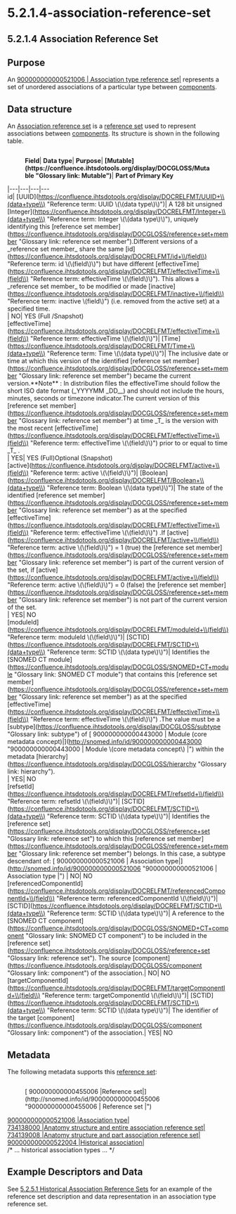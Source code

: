 # 5.2.1.4-association-reference-set

## 5.2.1.4 Association Reference Set

## Purpose

An [900000000000521006 | Association type reference set|](http://snomed.info/id/900000000000521006) represents a set of unordered associations of a particular type between [components](https://confluence.ihtsdotools.org/display/DOCGLOSS/component).

## Data structure

An [Association reference set](https://confluence.ihtsdotools.org/display/DOCGLOSS/Association+reference+set) is a [reference set](https://confluence.ihtsdotools.org/display/DOCGLOSS/reference+set) used to represent associations between [components](https://confluence.ihtsdotools.org/display/DOCGLOSS/component). Its structure is shown in the following table.

<figure><img src="../../../../5%20reference-set-release-files-specification/5.2%20reference-set-types/5.2.1%20content-reference-sets/plugins/servlet/confluence/placeholder/unknown-macro" alt=""><figcaption><p><strong>Field</strong>| <strong>Data type</strong>| <strong>Purpose</strong>| <strong>[Mutable](https://confluence.ihtsdotools.org/display/DOCGLOSS/Mutable "Glossary link: Mutable")</strong>| <strong>Part of Primary Key</strong></p></figcaption></figure>

\|---|---|---|---\
id| \[UUID]\(https://confluence.ihtsdotools.org/display/DOCRELFMT/UUID+\\(data+type\\) "Reference term: UUID \\(\\(data type\\)\\)")| A 128 bit unsigned \[Integer]\(https://confluence.ihtsdotools.org/display/DOCRELFMT/Integer+\\(data+type\\) "Reference term: Integer \\(\\(data type\\)\\)"), uniquely identifying this \[reference set member]\(https://confluence.ihtsdotools.org/display/DOCGLOSS/reference+set+member "Glossary link: reference set member").Different versions of a \_reference set member\_ share the same \[id]\(https://confluence.ihtsdotools.org/display/DOCRELFMT/id+\\(field\\) "Reference term: id \\(\\(field\\)\\)") but have different \[effectiveTime]\(https://confluence.ihtsdotools.org/display/DOCRELFMT/effectiveTime+\\(field\\) "Reference term: effectiveTime \\(\\(field\\)\\)"). This allows a \_reference set member\_ to be modified or made \[inactive]\(https://confluence.ihtsdotools.org/display/DOCRELFMT/inactive+\\(field\\) "Reference term: inactive \\(field\\)") (i.e. removed from the active set) at a specified time.\
\| NO| YES (Full /Snapshot)\
\[effectiveTime]\(https://confluence.ihtsdotools.org/display/DOCRELFMT/effectiveTime+\\(field\\) "Reference term: effectiveTime \\(\\(field\\)\\)")| \[Time]\(https://confluence.ihtsdotools.org/display/DOCRELFMT/Time+\\(data+type\\) "Reference term: Time \\(\\(data type\\)\\)")| The inclusive date or time at which this version of the identified \[reference set member]\(https://confluence.ihtsdotools.org/display/DOCGLOSS/reference+set+member "Glossary link: reference set member") became the current version.\*\*Note\*\* : In distribution files the effectiveTime should follow the short ISO date format (\_YYYYMM \_DD\_\_) and should not include the hours, minutes, seconds or timezone indicator.The current version of this \[reference set member]\(https://confluence.ihtsdotools.org/display/DOCGLOSS/reference+set+member "Glossary link: reference set member") at time \_T\_ is the version with the most recent \[effectiveTime]\(https://confluence.ihtsdotools.org/display/DOCRELFMT/effectiveTime+\\(field\\) "Reference term: effectiveTime \\(\\(field\\)\\)") prior to or equal to time \_T\_ .\
\| YES| YES (Full)Optional (Snapshot)\
\[active]\(https://confluence.ihtsdotools.org/display/DOCRELFMT/active+\\(field\\) "Reference term: active \\(\\(field\\)\\)")| \[Boolean]\(https://confluence.ihtsdotools.org/display/DOCRELFMT/Boolean+\\(data+type\\) "Reference term: Boolean \\(\\(data type\\)\\)")| The state of the identified \[reference set member]\(https://confluence.ihtsdotools.org/display/DOCGLOSS/reference+set+member "Glossary link: reference set member") as at the specified \[effectiveTime]\(https://confluence.ihtsdotools.org/display/DOCRELFMT/effectiveTime+\\(field\\) "Reference term: effectiveTime \\(\\(field\\)\\)") .If \[active]\(https://confluence.ihtsdotools.org/display/DOCRELFMT/active+\\(field\\) "Reference term: active \\(\\(field\\)\\)") = 1 (true) the \[reference set member]\(https://confluence.ihtsdotools.org/display/DOCGLOSS/reference+set+member "Glossary link: reference set member") is part of the current version of the set, if \[active]\(https://confluence.ihtsdotools.org/display/DOCRELFMT/active+\\(field\\) "Reference term: active \\(\\(field\\)\\)") = 0 (false) the \[reference set member]\(https://confluence.ihtsdotools.org/display/DOCGLOSS/reference+set+member "Glossary link: reference set member") is not part of the current version of the set.\
\| YES| NO\
\[moduleId]\(https://confluence.ihtsdotools.org/display/DOCRELFMT/moduleId+\\(field\\) "Reference term: moduleId \\(\\(field\\)\\)")| \[SCTID]\(https://confluence.ihtsdotools.org/display/DOCRELFMT/SCTID+\\(data+type\\) "Reference term: SCTID \\(\\(data type\\)\\)")| Identifies the \[SNOMED CT module]\(https://confluence.ihtsdotools.org/display/DOCGLOSS/SNOMED+CT+module "Glossary link: SNOMED CT module") that contains this \[reference set member]\(https://confluence.ihtsdotools.org/display/DOCGLOSS/reference+set+member "Glossary link: reference set member") as at the specified \[effectiveTime]\(https://confluence.ihtsdotools.org/display/DOCRELFMT/effectiveTime+\\(field\\) "Reference term: effectiveTime \\(\\(field\\)\\)") .The value must be a \[subtype]\(https://confluence.ihtsdotools.org/display/DOCGLOSS/subtype "Glossary link: subtype") of \[ 900000000000443000 | Module (core metadata concept)|]\(http://snomed.info/id/900000000000443000 "900000000000443000 | Module \\(core metadata concept\\) |") within the metadata \[hierarchy]\(https://confluence.ihtsdotools.org/display/DOCGLOSS/hierarchy "Glossary link: hierarchy").\
\| YES| NO\
\[refsetId]\(https://confluence.ihtsdotools.org/display/DOCRELFMT/refsetId+\\(field\\) "Reference term: refsetId \\(\\(field\\)\\)")| \[SCTID]\(https://confluence.ihtsdotools.org/display/DOCRELFMT/SCTID+\\(data+type\\) "Reference term: SCTID \\(\\(data type\\)\\)")| Identifies the \[reference set]\(https://confluence.ihtsdotools.org/display/DOCGLOSS/reference+set "Glossary link: reference set") to which this \[reference set member]\(https://confluence.ihtsdotools.org/display/DOCGLOSS/reference+set+member "Glossary link: reference set member") belongs. In this case, a subtype descendant of: \[ 900000000000521006 | Association type|]\(http://snomed.info/id/900000000000521006 "900000000000521006 | Association type |") | NO| NO\
\[referencedComponentId]\(https://confluence.ihtsdotools.org/display/DOCRELFMT/referencedComponentId+\\(field\\) "Reference term: referencedComponentId \\(\\(field\\)\\)")| \[SCTID]\(https://confluence.ihtsdotools.org/display/DOCRELFMT/SCTID+\\(data+type\\) "Reference term: SCTID \\(\\(data type\\)\\)")| A reference to the \[SNOMED CT component]\(https://confluence.ihtsdotools.org/display/DOCGLOSS/SNOMED+CT+component "Glossary link: SNOMED CT component") to be included in the \[reference set]\(https://confluence.ihtsdotools.org/display/DOCGLOSS/reference+set "Glossary link: reference set"). The source \[component]\(https://confluence.ihtsdotools.org/display/DOCGLOSS/component "Glossary link: component") of the association.| NO| NO\
\[targetComponentId]\(https://confluence.ihtsdotools.org/display/DOCRELFMT/targetComponentId+\\(field\\) "Reference term: targetComponentId \\(\\(field\\)\\)")| \[SCTID]\(https://confluence.ihtsdotools.org/display/DOCRELFMT/SCTID+\\(data+type\\) "Reference term: SCTID \\(\\(data type\\)\\)")| The identifier of the target \[component]\(https://confluence.ihtsdotools.org/display/DOCGLOSS/component "Glossary link: component") of the association.| YES| NO

## Metadata

The following metadata supports this [reference set](https://confluence.ihtsdotools.org/display/DOCGLOSS/reference+set):

<figure><img src="../../../../5%20reference-set-release-files-specification/5.2%20reference-set-types/5.2.1%20content-reference-sets/plugins/servlet/confluence/placeholder/unknown-macro" alt=""><figcaption><p>[ 900000000000455006 |Reference set|](http://snomed.info/id/900000000000455006 "900000000000455006 | Reference set |")</p></figcaption></figure>

[900000000000521006 |Association type|](http://snomed.info/id/900000000000521006)\
[734138000 |Anatomy structure and entire association reference set|](http://snomed.info/id/734138000)\
[734139008 |Anatomy structure and part association reference set|](http://snomed.info/id/734139008)\
[900000000000522004 |Historical association|](http://snomed.info/id/900000000000522004)\
/\* ... historical association types ... \*/

## Example Descriptors and Data

See [5.2.5.1 Historical Association Reference Sets](../../../../5%20reference-set-release-files-specification/5.2%20reference-set-types/5.2.1%20content-reference-sets/5.2.5.1-Historical-Association-Reference-Sets_106693955.html) for an example of the reference set description and data representation in an association type reference set.
